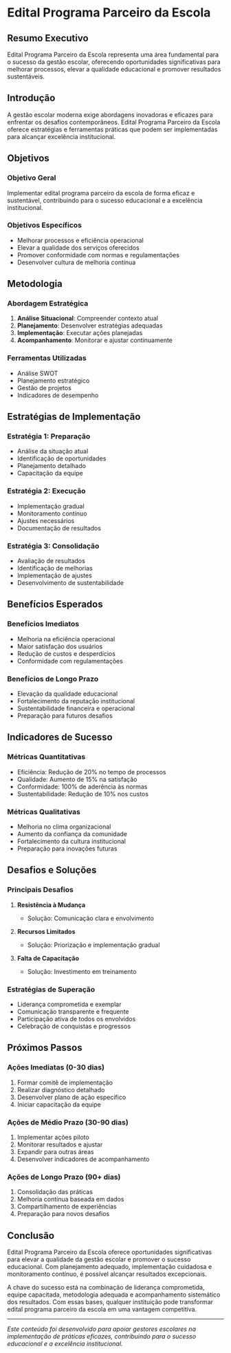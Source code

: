 # Edital Programa Parceiro da Escola

## Resumo Executivo

Edital Programa Parceiro da Escola representa uma área fundamental para o sucesso da gestão escolar, oferecendo oportunidades significativas para melhorar processos, elevar a qualidade educacional e promover resultados sustentáveis.

## Introdução

A gestão escolar moderna exige abordagens inovadoras e eficazes para enfrentar os desafios contemporâneos. Edital Programa Parceiro da Escola oferece estratégias e ferramentas práticas que podem ser implementadas para alcançar excelência institucional.

## Objetivos

### Objetivo Geral
Implementar edital programa parceiro da escola de forma eficaz e sustentável, contribuindo para o sucesso educacional e a excelência institucional.

### Objetivos Específicos
- Melhorar processos e eficiência operacional
- Elevar a qualidade dos serviços oferecidos
- Promover conformidade com normas e regulamentações
- Desenvolver cultura de melhoria contínua

## Metodologia

### Abordagem Estratégica
1. **Análise Situacional**: Compreender contexto atual
2. **Planejamento**: Desenvolver estratégias adequadas
3. **Implementação**: Executar ações planejadas
4. **Acompanhamento**: Monitorar e ajustar continuamente

### Ferramentas Utilizadas
- Análise SWOT
- Planejamento estratégico
- Gestão de projetos
- Indicadores de desempenho

## Estratégias de Implementação

### Estratégia 1: Preparação
- Análise da situação atual
- Identificação de oportunidades
- Planejamento detalhado
- Capacitação da equipe

### Estratégia 2: Execução
- Implementação gradual
- Monitoramento contínuo
- Ajustes necessários
- Documentação de resultados

### Estratégia 3: Consolidação
- Avaliação de resultados
- Identificação de melhorias
- Implementação de ajustes
- Desenvolvimento de sustentabilidade

## Benefícios Esperados

### Benefícios Imediatos
- Melhoria na eficiência operacional
- Maior satisfação dos usuários
- Redução de custos e desperdícios
- Conformidade com regulamentações

### Benefícios de Longo Prazo
- Elevação da qualidade educacional
- Fortalecimento da reputação institucional
- Sustentabilidade financeira e operacional
- Preparação para futuros desafios

## Indicadores de Sucesso

### Métricas Quantitativas
- Eficiência: Redução de 20% no tempo de processos
- Qualidade: Aumento de 15% na satisfação
- Conformidade: 100% de aderência às normas
- Sustentabilidade: Redução de 10% nos custos

### Métricas Qualitativas
- Melhoria no clima organizacional
- Aumento da confiança da comunidade
- Fortalecimento da cultura institucional
- Preparação para inovações futuras

## Desafios e Soluções

### Principais Desafios
1. **Resistência à Mudança**
   - Solução: Comunicação clara e envolvimento

2. **Recursos Limitados**
   - Solução: Priorização e implementação gradual

3. **Falta de Capacitação**
   - Solução: Investimento em treinamento

### Estratégias de Superação
- Liderança comprometida e exemplar
- Comunicação transparente e frequente
- Participação ativa de todos os envolvidos
- Celebração de conquistas e progressos

## Próximos Passos

### Ações Imediatas (0-30 dias)
1. Formar comitê de implementação
2. Realizar diagnóstico detalhado
3. Desenvolver plano de ação específico
4. Iniciar capacitação da equipe

### Ações de Médio Prazo (30-90 dias)
1. Implementar ações piloto
2. Monitorar resultados e ajustar
3. Expandir para outras áreas
4. Desenvolver indicadores de acompanhamento

### Ações de Longo Prazo (90+ dias)
1. Consolidação das práticas
2. Melhoria contínua baseada em dados
3. Compartilhamento de experiências
4. Preparação para novos desafios

## Conclusão

Edital Programa Parceiro da Escola oferece oportunidades significativas para elevar a qualidade da gestão escolar e promover o sucesso educacional. Com planejamento adequado, implementação cuidadosa e monitoramento contínuo, é possível alcançar resultados excepcionais.

A chave do sucesso está na combinação de liderança comprometida, equipe capacitada, metodologia adequada e acompanhamento sistemático dos resultados. Com essas bases, qualquer instituição pode transformar edital programa parceiro da escola em uma vantagem competitiva.

---

*Este conteúdo foi desenvolvido para apoiar gestores escolares na implementação de práticas eficazes, contribuindo para o sucesso educacional e a excelência institucional.*